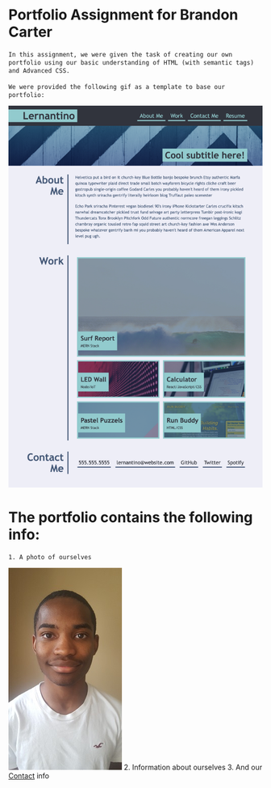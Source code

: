 # Portfolio Assignment for Brandon Carter
    In this assignment, we were given the task of creating our own portfolio using our basic understanding of HTML (with semantic tags) and Advanced CSS. 
   
    We were provided the following gif as a template to base our portfolio:
![alt text](assets/images/portfolio-example.png)

# The portfolio contains the following info:
    1. A photo of ourselves
   ![alt text](assets/images/20180518_180357.jpg) 
    2. Information about ourselves
    3. And our [Contact](https://brandnn07.github.io/portfolio-assignment-hw) info 
